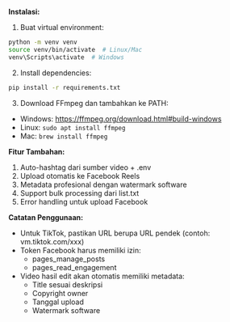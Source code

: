 **Instalasi:**
1. Buat virtual environment:
```bash
python -m venv venv
source venv/bin/activate  # Linux/Mac
venv\Scripts\activate  # Windows
```

2. Install dependencies:
```bash
pip install -r requirements.txt
```

3. Download FFmpeg dan tambahkan ke PATH:
- Windows: https://ffmpeg.org/download.html#build-windows
- Linux: `sudo apt install ffmpeg`
- Mac: `brew install ffmpeg`

**Fitur Tambahan:**
1. Auto-hashtag dari sumber video + .env
2. Upload otomatis ke Facebook Reels
3. Metadata profesional dengan watermark software
4. Support bulk processing dari list.txt
5. Error handling untuk upload Facebook

**Catatan Penggunaan:**
- Untuk TikTok, pastikan URL berupa URL pendek (contoh: vm.tiktok.com/xxx)
- Token Facebook harus memiliki izin:
  - pages_manage_posts
  - pages_read_engagement
- Video hasil edit akan otomatis memiliki metadata:
  - Title sesuai deskripsi
  - Copyright owner
  - Tanggal upload
  - Watermark software